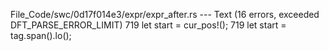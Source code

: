 File_Code/swc/0d17f014e3/expr/expr_after.rs --- Text (16 errors, exceeded DFT_PARSE_ERROR_LIMIT)
719         let start = cur_pos!();                                                                                                                          719         let start = tag.span().lo();


